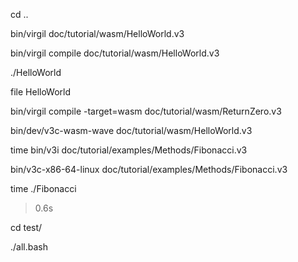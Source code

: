 cd ..

bin/virgil doc/tutorial/wasm/HelloWorld.v3

bin/virgil compile doc/tutorial/wasm/HelloWorld.v3

./HelloWorld

file HelloWorld

bin/virgil compile -target=wasm doc/tutorial/wasm/ReturnZero.v3

bin/dev/v3c-wasm-wave doc/tutorial/wasm/HelloWorld.v3

time bin/v3i doc/tutorial/examples/Methods/Fibonacci.v3 

bin/v3c-x86-64-linux doc/tutorial/examples/Methods/Fibonacci.v3 

time ./Fibonacci

> 0.6s

cd test/

./all.bash